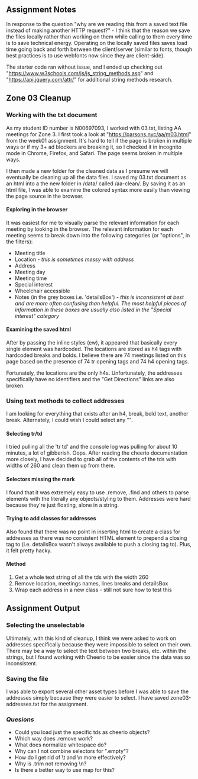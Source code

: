 ## Assignment Notes
In response to the question "why are we reading this from a saved text file instead of making another HTTP request?" - I think that the reason we save the files locally rather than working on them while calling to them every time is to save technical energy. Operating on the locally saved files saves load time going back and forth between the client/server (similar to fonts, though best practices is to use webfonts now since they are client-side).

The starter code ran without issue, and I ended up checking out "https://www.w3schools.com/js/js_string_methods.asp" and "https://api.jquery.com/attr/" for additional string methods research.

## Zone 03 Cleanup
### Working with the txt document
As my student ID number is N00697093, I worked with 03.txt, listing AA meetings for Zone 3. 
I first took a look at "https://parsons.nyc/aa/m03.html" from the week01 assignment. It's hard to tell if the page is broken in multiple ways or if my 3+ ad blockers are breaking it, so I checked it in incognito mode in Chrome, Firefox, and Safari. The page seems broken in multiple ways.

I then made a new folder for the cleaned data as I presume we will eventually be cleaning up all the data files. I saved my 03.txt document as an html into a the new folder in /data/ called /aa-clean/. By saving it as an html file, I was able to examine the colored syntax more easily than viewing the page source in the browser. 

#### Exploring in the browser
It was easiest for me to visually parse the relevant information for each meeting by looking in the browser. The relevant information for each meeting seems to break down into the following categories (or "options", in the filters):
- Meeting title
- Location *- this is sometimes messy with address*
- Address
- Meeting day
- Meeting time
- Special interest
- Wheelchair accessible
- Notes (in the grey boxes i.e. 'detailsBox') *- this is inconsistent at best and are more often confusing than helpful. The most helpful pieces of information in these boxes are usually also listed in the "Special interest" category*

#### Examining the saved html
After by passing the inline styles (ew), it appeared that basically every single element was hardcoded. The locations are stored as h4 tags with hardcoded breaks and bolds. I believe there are 74 meetings listed on this page based on the presence of 74 tr opening tags and 74 h4 opening tags.

Fortunately, the locations are the only h4s. Unfortunately, the addresses specifically have no identifiers and the "Get Directions" links are also broken.

### Using text methods to collect addresses
I am looking for everything that exists after an h4, break, bold text, another break. Alternately, I could wish I could select any "<td style="border-bottom:1px solid #e3e3e3; width:260px" valign="top">".

#### Selecting tr/td
I tried pulling all the 'tr td' and the console log was pulling for about 10 minutes, a lot of gibberish. Oops. After reading the cheerio documentation more closely, I have decided to grab all of the contents of the tds with widths of 260 and clean them up from there.

#### Selectors missing the mark
I found that it was extremely easy to use .remove, .find and others to parse elements with the literally any objects/styling to them. Addresses were hard because they're just floating, alone in a string.

#### Trying to add classes for addresses
Also found that there was no point in inserting html to create a class for addresses as there was no consistent HTML element to prepend a closing tag to (i.e. detailsBox wasn't always available to push a closing tag to). Plus, it felt pretty hacky.

#### Method
1. Get a whole text string of all the tds with the width 260
2. Remove location, meetings names, lines breaks and detailsBox
3. Wrap each address in a new class - still not sure how to test this

## Assignment Output
### Selecting the unselectable
Ultimately, with this kind of cleanup, I think we were asked to work on addresses specifically because they were impossible to select on their own. There may be a way to select the text between two breaks, etc. within the strings, but I found working with Cheerio to be easier since the data was so inconsistent.

### Saving the file
I was able to export several other asset types before I was able to save the addresses simply because they were easier to select. I have saved zone03-addresses.txt for the assignment.

### *Quesions*
- Could you load just the specific tds as cheerio objects?
- Which way does .remove work?
- What does normalize whitespace do?
- Why can I not combine selectors for ".empty"?
- How do I get rid of \t and \n more effectively?
- Why is .trim not removing \n?
- Is there a better way to use map for this?